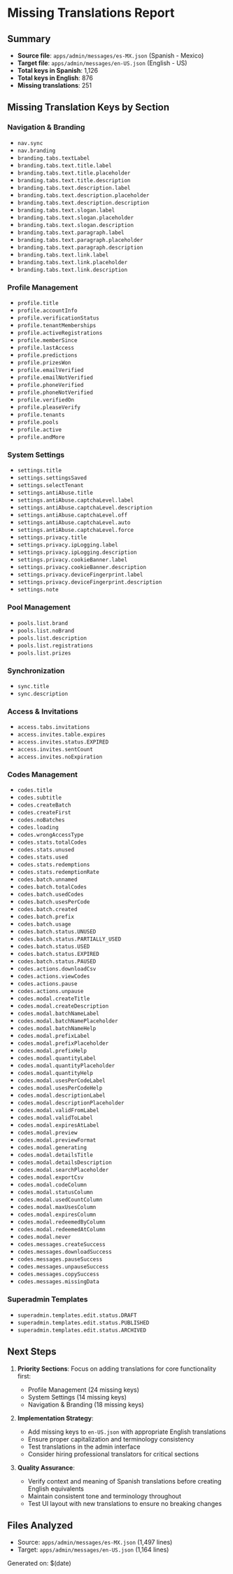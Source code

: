 # Missing Translations Report

## Summary
- **Source file**: `apps/admin/messages/es-MX.json` (Spanish - Mexico)
- **Target file**: `apps/admin/messages/en-US.json` (English - US)
- **Total keys in Spanish**: 1,126
- **Total keys in English**: 876
- **Missing translations**: 251

## Missing Translation Keys by Section

### Navigation & Branding
- `nav.sync`
- `nav.branding`
- `branding.tabs.textLabel`
- `branding.tabs.text.title.label`
- `branding.tabs.text.title.placeholder`
- `branding.tabs.text.title.description`
- `branding.tabs.text.description.label`
- `branding.tabs.text.description.placeholder`
- `branding.tabs.text.description.description`
- `branding.tabs.text.slogan.label`
- `branding.tabs.text.slogan.placeholder`
- `branding.tabs.text.slogan.description`
- `branding.tabs.text.paragraph.label`
- `branding.tabs.text.paragraph.placeholder`
- `branding.tabs.text.paragraph.description`
- `branding.tabs.text.link.label`
- `branding.tabs.text.link.placeholder`
- `branding.tabs.text.link.description`

### Profile Management
- `profile.title`
- `profile.accountInfo`
- `profile.verificationStatus`
- `profile.tenantMemberships`
- `profile.activeRegistrations`
- `profile.memberSince`
- `profile.lastAccess`
- `profile.predictions`
- `profile.prizesWon`
- `profile.emailVerified`
- `profile.emailNotVerified`
- `profile.phoneVerified`
- `profile.phoneNotVerified`
- `profile.verifiedOn`
- `profile.pleaseVerify`
- `profile.tenants`
- `profile.pools`
- `profile.active`
- `profile.andMore`

### System Settings
- `settings.title`
- `settings.settingsSaved`
- `settings.selectTenant`
- `settings.antiAbuse.title`
- `settings.antiAbuse.captchaLevel.label`
- `settings.antiAbuse.captchaLevel.description`
- `settings.antiAbuse.captchaLevel.off`
- `settings.antiAbuse.captchaLevel.auto`
- `settings.antiAbuse.captchaLevel.force`
- `settings.privacy.title`
- `settings.privacy.ipLogging.label`
- `settings.privacy.ipLogging.description`
- `settings.privacy.cookieBanner.label`
- `settings.privacy.cookieBanner.description`
- `settings.privacy.deviceFingerprint.label`
- `settings.privacy.deviceFingerprint.description`
- `settings.note`

### Pool Management
- `pools.list.brand`
- `pools.list.noBrand`
- `pools.list.description`
- `pools.list.registrations`
- `pools.list.prizes`

### Synchronization
- `sync.title`
- `sync.description`

### Access & Invitations
- `access.tabs.invitations`
- `access.invites.table.expires`
- `access.invites.status.EXPIRED`
- `access.invites.sentCount`
- `access.invites.noExpiration`

### Codes Management
- `codes.title`
- `codes.subtitle`
- `codes.createBatch`
- `codes.createFirst`
- `codes.noBatches`
- `codes.loading`
- `codes.wrongAccessType`
- `codes.stats.totalCodes`
- `codes.stats.unused`
- `codes.stats.used`
- `codes.stats.redemptions`
- `codes.stats.redemptionRate`
- `codes.batch.unnamed`
- `codes.batch.totalCodes`
- `codes.batch.usedCodes`
- `codes.batch.usesPerCode`
- `codes.batch.created`
- `codes.batch.prefix`
- `codes.batch.usage`
- `codes.batch.status.UNUSED`
- `codes.batch.status.PARTIALLY_USED`
- `codes.batch.status.USED`
- `codes.batch.status.EXPIRED`
- `codes.batch.status.PAUSED`
- `codes.actions.downloadCsv`
- `codes.actions.viewCodes`
- `codes.actions.pause`
- `codes.actions.unpause`
- `codes.modal.createTitle`
- `codes.modal.createDescription`
- `codes.modal.batchNameLabel`
- `codes.modal.batchNamePlaceholder`
- `codes.modal.batchNameHelp`
- `codes.modal.prefixLabel`
- `codes.modal.prefixPlaceholder`
- `codes.modal.prefixHelp`
- `codes.modal.quantityLabel`
- `codes.modal.quantityPlaceholder`
- `codes.modal.quantityHelp`
- `codes.modal.usesPerCodeLabel`
- `codes.modal.usesPerCodeHelp`
- `codes.modal.descriptionLabel`
- `codes.modal.descriptionPlaceholder`
- `codes.modal.validFromLabel`
- `codes.modal.validToLabel`
- `codes.modal.expiresAtLabel`
- `codes.modal.preview`
- `codes.modal.previewFormat`
- `codes.modal.generating`
- `codes.modal.detailsTitle`
- `codes.modal.detailsDescription`
- `codes.modal.searchPlaceholder`
- `codes.modal.exportCsv`
- `codes.modal.codeColumn`
- `codes.modal.statusColumn`
- `codes.modal.usedCountColumn`
- `codes.modal.maxUsesColumn`
- `codes.modal.expiresColumn`
- `codes.modal.redeemedByColumn`
- `codes.modal.redeemedAtColumn`
- `codes.modal.never`
- `codes.messages.createSuccess`
- `codes.messages.downloadSuccess`
- `codes.messages.pauseSuccess`
- `codes.messages.unpauseSuccess`
- `codes.messages.copySuccess`
- `codes.messages.missingData`

### Superadmin Templates
- `superadmin.templates.edit.status.DRAFT`
- `superadmin.templates.edit.status.PUBLISHED`
- `superadmin.templates.edit.status.ARCHIVED`

## Next Steps

1. **Priority Sections**: Focus on adding translations for core functionality first:
   - Profile Management (24 missing keys)
   - System Settings (14 missing keys)
   - Navigation & Branding (18 missing keys)

2. **Implementation Strategy**:
   - Add missing keys to `en-US.json` with appropriate English translations
   - Ensure proper capitalization and terminology consistency
   - Test translations in the admin interface
   - Consider hiring professional translators for critical sections

3. **Quality Assurance**:
   - Verify context and meaning of Spanish translations before creating English equivalents
   - Maintain consistent tone and terminology throughout
   - Test UI layout with new translations to ensure no breaking changes

## Files Analyzed
- Source: `apps/admin/messages/es-MX.json` (1,497 lines)
- Target: `apps/admin/messages/en-US.json` (1,164 lines)

Generated on: $(date)
